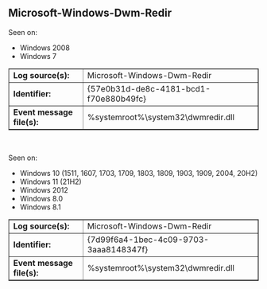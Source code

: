 ## Microsoft-Windows-Dwm-Redir

Seen on:
* Windows 2008
* Windows 7

<table border="1" class="docutils">
  <tbody>
    <tr>
      <td><b>Log source(s):</b></td>
      <td>Microsoft-Windows-Dwm-Redir</td>
    </tr>
    <tr>
      <td><b>Identifier:</b></td>
      <td>{57e0b31d-de8c-4181-bcd1-f70e880b49fc}</td>
    </tr>
    <tr>
      <td><b>Event message file(s):</b></td>
      <td>%systemroot%\system32\dwmredir.dll</td>
    </tr>
  </tbody>
</table>

&nbsp;

Seen on:
* Windows 10 (1511, 1607, 1703, 1709, 1803, 1809, 1903, 1909, 2004, 20H2)
* Windows 11 (21H2)
* Windows 2012
* Windows 8.0
* Windows 8.1

<table border="1" class="docutils">
  <tbody>
    <tr>
      <td><b>Log source(s):</b></td>
      <td>Microsoft-Windows-Dwm-Redir</td>
    </tr>
    <tr>
      <td><b>Identifier:</b></td>
      <td>{7d99f6a4-1bec-4c09-9703-3aaa8148347f}</td>
    </tr>
    <tr>
      <td><b>Event message file(s):</b></td>
      <td>%systemroot%\system32\dwmredir.dll</td>
    </tr>
  </tbody>
</table>

&nbsp;

